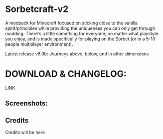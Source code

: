 # Sorbetcraft-v2
A modpack for Minecraft focused on sticking close to the vanilla spirit/principles while providing the uniqueness you can only get through modding. There's a little something for everyone, no matter what playstyle you enjoy, and is made specifically for playing on the Sorbet (or in a 5-10 people multiplayer environment).

Latest release v6.0b: Journeys above, below, and in other dimensions

# DOWNLOAD & CHANGELOG:
[LINK](https://github.com/Turnip1234/Sorbetcraft-v2/releases/tag/v6.0b)

## Screenshots:

## Credits
Credits will be here
